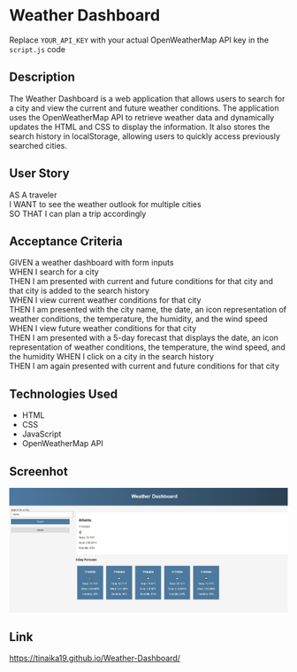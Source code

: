 # Weather Dashboard
Replace `YOUR_API_KEY` with your actual OpenWeatherMap API key in the `script.js` code

## Description

The Weather Dashboard is a web application that allows users to search for a city and view the current and future  weather conditions. The application uses the OpenWeatherMap API to retrieve weather data and dynamically updates the HTML and CSS to display the information. It also stores the search history in localStorage, allowing users to quickly access previously searched cities.

## User Story

AS A traveler <br>
I WANT to see the weather outlook for multiple cities<br>
SO THAT I can plan a trip accordingly<br>


## Acceptance Criteria

GIVEN a weather dashboard with form inputs<br>
WHEN I search for a city<br>
THEN I am presented with current and future conditions for that city and that city is added to the search history<br>
WHEN I view current weather conditions for that city<br>
THEN I am presented with the city name, the date, an icon representation of weather conditions, the temperature, the humidity, and the wind speed<br>
WHEN I view future weather conditions for that city<br>
THEN I am presented with a 5-day forecast that displays the date, an icon representation of weather conditions, the temperature, the wind speed, and the humidity
WHEN I click on a city in the search history<br>
THEN I am again presented with current and future conditions for that city<br>

## Technologies Used

- HTML<br>
- CSS<br>
- JavaScript<br>
- OpenWeatherMap API<br>

## Screenhot
![Screenshot of the application](screenshot.JPG)

## Link
https://tinaika19.github.io/Weather-Dashboard/
